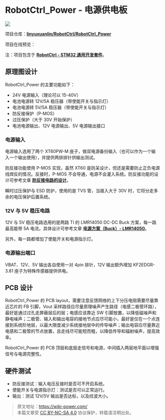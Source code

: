 # RobotCtrl_Power - 电源供电板

![](https://media.wiki-power.com/img/20220527113517.png)

项目仓库：[**linyuxuanlin/RobotCtrl/RobotCtrl_Power**](https://github.com/linyuxuanlin/RobotCtrl/tree/main/RobotCtrl_MultiBoard_Project/RobotCtrl_Power)

项目在线预览：

<div class="altium-iframe-viewer">
  <div
    class="altium-ecad-viewer"
    data-project-src="https://github.com/linyuxuanlin/RobotCtrl/raw/main/RobotCtrl_MultiBoard_Project/RobotCtrl_Power_V0.3B.zip"
  ></div>
</div>

注：项目包含于 [**RobotCtrl - STM32 通用开发套件**](https://wiki-power.com/RobotCtrl-STM32%E9%80%9A%E7%94%A8%E5%BC%80%E5%8F%91%E5%A5%97%E4%BB%B6)。

## 原理图设计

RobotCtrl_Power 的主要功能如下：

- 24V 电源输入（理论可以 15-40V）
- 电池电源转 12V/5A 稳压器（带使能开关与指示灯）
- 电池电源转 5V/5A 稳压器（带使能开关与指示灯）
- 防反接保护（P-MOS）
- 过压保护（大于 30V 开始保护）
- 电池电源输出、12V 电源输出、5V 电源输出接口

### 电源输入

电源输入选用了两个 XT60PW-M 座子，做双电源备份输入（也可以作为一个输入一个输出使用），并提供两排排针供输出测试。

防反接功能使用 P-MOS 实现，虽然 XT60 是防呆设计，但还是需要防止正负电源线焊反的情况。反接时，P-MOS 不会导通，电源不会灌入系统。防反接功能的设计可参考文章 [**防反接电路的设计**](https://wiki-power.com/%E9%98%B2%E5%8F%8D%E6%8E%A5%E7%94%B5%E8%B7%AF%E7%9A%84%E8%AE%BE%E8%AE%A1)。

瞬时过压保护与 ESD 防护，使用的是 TVS 管，当接入大于 30V 时，它将分走多余的电压保护后置系统。

### 12V 与 5V 稳压电路

12V 与 5V 稳压电路选用的是两路 TI 的 LMR14050 DC-DC Buck 方案，每一路最高能带 5A 电流。具体设计可参考文章 [**电源方案（Buck）- LMR14050**](https://wiki-power.com/%E7%94%B5%E6%BA%90%E6%96%B9%E6%A1%88%EF%BC%88Buck%EF%BC%89-LMR14050)。

另外，每一路都增加了使能开关和电源指示灯。

### 电源输出端口

VBAT、12V、5V 输出各自使用一对 4pin 排针，12V 输出额外增加 KF2EDGR-3.81 座子为特殊传感器提供供电。

## PCB 设计

RobotCtrl_Power 的 PCB layout，需要注意反馈网络的上下分压电阻需要尽量靠近芯片的 FB 引脚，Vout 采样路径应尽量原理噪声产生路径（电感二极管环路），最好是通过过孔走屏蔽层后的层；电感应该靠近 SW 引脚放置，以降低磁噪声和静电噪声；二极管、输入和输出电容的接地节点应尽可能小，最好是仅在一个点连接到系统阶地层，以最大限度减少系统接地层中的传导噪声；输出电容应尽量靠近电感和二极管的节点放置，且走线尽可能短而粗，以降低传导和辐射噪声，提高效率。

RobotCtrl_Power 的 PCB 顶层和底层走信号和电源，中间插入两层地平面以增强信号与电源完整性。

## 硬件测试

- 防反接测试：输入电压反接时是否可不开启系统。
- 使能开关与电源指示灯：测试是否可以正常运行。
- 输出：测试 12V/5V 输出是否达标，以及纹波大小。

> 原文地址：<https://wiki-power.com/>  
> 本篇文章受 [CC BY-NC-SA 4.0](https://creativecommons.org/licenses/by/4.0/deed.zh) 协议保护，转载请注明出处。
